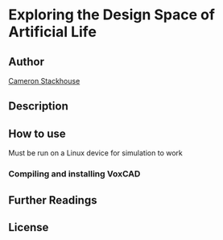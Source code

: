 # Exploring the Design Space of Artificial Life

## Author
[Cameron Stackhouse](https://github.com/cameronstackhouse)

## Description

## How to use

Must be run on a Linux device for simulation to work

### Compiling and installing VoxCAD

## Further Readings

## License
